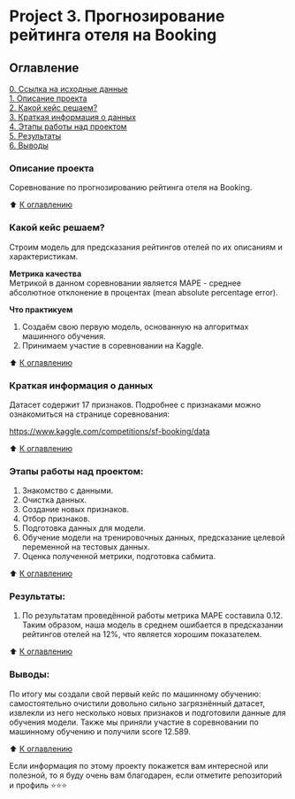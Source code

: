 # Project 3. Прогнозирование рейтинга отеля на Booking

## Оглавление  
[0. Ссылка на исходные данные](https://www.kaggle.com/competitions/sf-booking/overview)   
[1. Описание проекта](https://github.com/alpisarev/sf_data_science/tree/main/project_3/#Описание-проекта)  
[2. Какой кейс решаем?](https://github.com/alpisarev/sf_data_science/tree/main/project_3/#Какой-кейс-решаем)  
[3. Краткая информация о данных](https://github.com/alpisarev/sf_data_science/tree/main/project_3/#Краткая-информация-о-данных)  
[4. Этапы работы над проектом](https://github.com/alpisarev/sf_data_science/tree/main/project_3/#Этапы-работы-над-проектом)  
[5. Результаты](https://github.com/alpisarev/sf_data_science/tree/main/project_3/#Результаты)    
[6. Выводы](https://github.com/alpisarev/sf_data_science/tree/main/project_3/#Выводы) 

### Описание проекта    
Соревнование по прогнозированию рейтинга отеля на Booking.

:arrow_up: [К оглавлению](https://github.com/alpisarev/sf_data_science/tree/main/project_3/#Оглавление)


### Какой кейс решаем?    
Строим модель для предсказания рейтингов отелей по их описаниям и характеристикам.

**Метрика качества**     
Метрикой в данном соревновании является MAPE - среднее абсолютное отклонение в процентах (mean absolute percentage error).

**Что практикуем**     
1. Создаём свою первую модель, основанную на алгоритмах машинного обучения. 
2. Принимаем участие в соревновании на Kaggle.

:arrow_up: [К оглавлению](https://github.com/alpisarev/sf_data_science/tree/main/project_3/#Оглавление)


### Краткая информация о данных
Датасет содержит 17 признаков. Подробнее с признаками можно ознакомиться на странице соревнования:

https://www.kaggle.com/competitions/sf-booking/data
  
:arrow_up: [К оглавлению](https://github.com/alpisarev/sf_data_science/tree/main/project_3/#Оглавление)


### Этапы работы над проектом:  
1. Знакомство с данными.
2. Очистка данных.
3. Создание новых признаков.
4. Отбор признаков.
5. Подготовка данных для модели. 
6. Обучение модели на тренировочных данных, предсказание целевой переменной на тестовых данных.
7. Оценка полученной метрики, подготовка сабмита.

:arrow_up: [К оглавлению](https://github.com/alpisarev/sf_data_science/tree/main/project_3/#Оглавление)


### Результаты:  
1. По результатам проведённой работы метрика MAPE составила 0.12. Таким образом, наша модель в среднем ошибается в предсказании рейтингов отелей на 12%, что является хорошим показателем.

:arrow_up: [К оглавлению](https://github.com/alpisarev/sf_data_science/tree/main/project_3/#Оглавление)


### Выводы:  
По итогу мы создали свой первый кейс по машинному обучению: самостоятельно очистили довольно сильно загрязнённый датасет, извлекли из него несколько новых признаков и подготовили данные для обучения модели. Также мы приняли участие в соревновании по машинному обучению и получили score 12.589.

:arrow_up: [К оглавлению](https://github.com/alpisarev/sf_data_science/tree/main/project_3/#Оглавление)


Если информация по этому проекту покажется вам интересной или полезной, то я буду очень вам благодарен, если отметите репозиторий и профиль ⭐️⭐️⭐️